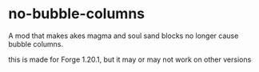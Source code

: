 # no-bubble-columns
A mod that makes akes magma and soul sand blocks no longer cause bubble columns. <br>

this is made for Forge 1.20.1, but it may or may not work on other versions
